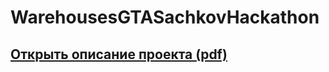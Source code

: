 # WarehousesGTASachkovHackathon

## [Открыть описание проекта (pdf)](https://github.com/galezzza/WarehousesGTASachkovHackathon/blob/master/Егор_Галезник___Хататон___GTA5Online_Системы_складов_и_заработка.pdf)
